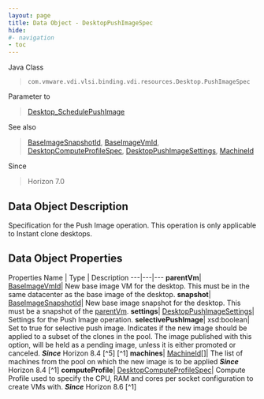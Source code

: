 ```yaml
---
layout: page
title: Data Object - DesktopPushImageSpec
hide:
#- navigation
- toc
---
```






Java Class
> `com.vmware.vdi.vlsi.binding.vdi.resources.Desktop.PushImageSpec`

Parameter to
> [Desktop_SchedulePushImage](vdi.resources.Desktop.md#schedulePushImage)

See also
> [BaseImageSnapshotId](vdi.entity.BaseImageSnapshotId.md), [BaseImageVmId](vdi.entity.BaseImageVmId.md), [DesktopComputeProfileSpec](vdi.resources.Desktop.ComputeProfileSpec.md), [DesktopPushImageSettings](vdi.resources.Desktop.PushImageSettings.md), [MachineId](vdi.entity.MachineId.md)

Since
> Horizon 7.0


## Data Object Description

Specification for the Push Image operation. This operation is only applicable to Instant clone desktops.

## Data Object Properties
Properties
Name |  Type |  Description
---|---|---
**parentVm**| [BaseImageVmId](vdi.entity.BaseImageVmId.md)|  New base image VM for the desktop. This must be in the same datacenter as the base image of the desktop.
**snapshot**| [BaseImageSnapshotId](vdi.entity.BaseImageSnapshotId.md)|  New base image snapshot for the desktop. This must be a snapshot of the [parentVm](vdi.resources.Desktop.PushImageSpec.md#parentVm).
**settings**| [DesktopPushImageSettings](vdi.resources.Desktop.PushImageSettings.md)|  Settings for the Push Image operation.
**selectivePushImage**|  xsd:boolean|  Set to true for selective push image. Indicates if the new image should be applied to a subset of the clones in the pool. The image published with this option, will be held as a pending image, unless it is either promoted or canceled.  **_Since_** Horizon 8.4 [^5] [^1]
**machines**| [MachineId[]](vdi.entity.MachineId.md)|  The list of machines from the pool on which the new image is to be applied  **_Since_** Horizon 8.4 [^1]
**computeProfile**| [DesktopComputeProfileSpec](vdi.resources.Desktop.ComputeProfileSpec.md)|  Compute Profile used to specify the CPU, RAM and cores per socket configuration to create VMs with.  **_Since_** Horizon 8.6 [^1]
 


 
